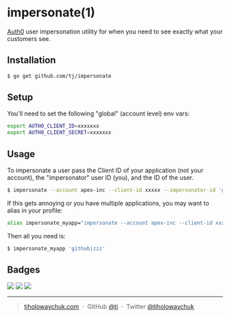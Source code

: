 
# impersonate(1)

[Auth0](https://auth0.com/) user impersonation utility for when you need to see
exactly what your customers see.

## Installation

```sh
$ go get github.com/tj/impersonate
```

## Setup

You'll need to set the following "global" (account level) env vars:

```sh
export AUTH0_CLIENT_ID=xxxxxxx
export AUTH0_CLIENT_SECRET=xxxxxxx
```

## Usage

To impersonate a user pass the Client ID of your application (not your account),
the "impersonator" user ID (you), and the ID of the user.

```sh
$ impersonate --account apex-inc --client-id xxxxx --impersonator-id 'github|yyy' 'github|zzz'
```

If this gets annoying or you have multiple applications, you may want to alias in your profile:

```sh
alias impersonate_myapp="impersonate --account apex-inc --client-id xxxxx --impersonator-id 'github|yyy'"
```

Then all you need is:

```sh
$ impersonate_myapp 'github|zzz'
```

## Badges

![](https://img.shields.io/badge/license-MIT-blue.svg)
![](https://img.shields.io/badge/status-stable-green.svg)
[![](http://apex.sh/images/badge.svg)](https://apex.sh/ping/)

---

> [tjholowaychuk.com](http://tjholowaychuk.com) &nbsp;&middot;&nbsp;
> GitHub [@tj](https://github.com/tj) &nbsp;&middot;&nbsp;
> Twitter [@tjholowaychuk](https://twitter.com/tjholowaychuk)

